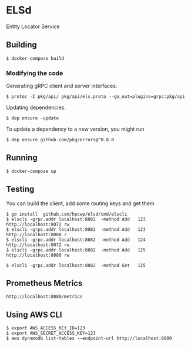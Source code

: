 # ELSd

Entity Locator Service

## Building

```
$ docker-compose build
```

### Modifying the code

Generating gRPC client and server interfaces.

```
$ protoc -I pkg/api/ pkg/api/els.proto --go_out=plugins=grpc:pkg/api
```

Updating dependencies.
```
$ dep ensure -update
```

To update a dependency to a new version, you might run

```
$ dep ensure github.com/pkg/errors@^0.8.0
```

## Running

```
$ docker-compose up
```

## Testing

You can build the client, add some routing keys and get them

```
$ go install  github.com/hpcwp/elsd/cmd/elscli
$ elscli -grpc.addr localhost:8082  -method Add   123 http://localhost:8072 rw
$ elscli -grpc.addr localhost:8082  -method Add   123 http://localhost:8080 r
$ elscli -grpc.addr localhost:8082  -method Add   124 http://localhost:8072 rw
$ elscli -grpc.addr localhost:8082  -method Add   125 http://localhost:8080 rw
```

```
$ elscli -grpc.addr localhost:8082  -method Get   125
```

## Prometheus Metrics

```
http://localhost:8080/metrics
```

## Using AWS CLI 

```
$ export AWS_ACCESS_KEY_ID=123
$ export AWS_SECRET_ACCESS_KEY=123
$ aws dynamodb list-tables --endpoint-url http://localhost:8000
 ```